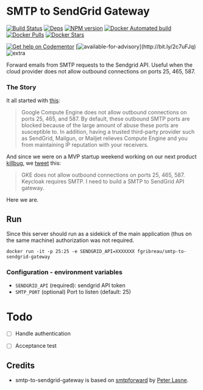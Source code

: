 # SMTP to SendGrid Gateway


[![Build Status](https://img.shields.io/circleci/project/FGRibreau/smtp-to-sendgrid-gateway.svg)](https://circleci.com/gh/FGRibreau/ssmtp-to-sendgrid-gateway/) <!-- [![Coverage Status](https://img.shields.io/coveralls/FGRibreau/smtp-to-sendgrid-gateway/master.svg)](https://coveralls.io/github/FGRibreau/smtp-to-sendgrid-gateway?branch=master) --> [![Deps](	https://img.shields.io/david/FGRibreau/smtp-to-sendgrid-gateway.svg)](https://david-dm.org/FGRibreau/smtp-to-sendgrid-gateway) [![NPM version](https://img.shields.io/npm/v/smtp-to-sendgrid-gateway.svg)](http://badge.fury.io/js/smtp-to-sendgrid-gateway) <!-- [![Downloads](http://img.shields.io/npm/dm/smtp-to-sendgrid-gateway.svg)](https://www.npmjs.com/package/smtp-to-sendgrid-gateway) --> [![Docker Automated build](https://img.shields.io/docker/automated/fgribreau/smtp-to-sendgrid-gateway.svg)](https://hub.docker.com/r/fgribreau/ssmtp-to-sendgrid-gateway) [![Docker Pulls](https://img.shields.io/docker/pulls/fgribreau/smtp-to-sendgrid-gateway.svg)](https://hub.docker.com/r/fgribreau/smtp-to-sendgrid-gateway) [![Docker Stars](https://img.shields.io/docker/stars/fgribreau/smtp-to-sendgrid-gateway.svg)](https://hub.docker.com/r/fgribreau/smtp-to-sendgrid-gateway)

[![Get help on Codementor](https://cdn.codementor.io/badges/get_help_github.svg)](https://www.codementor.io/francois-guillaume-ribreau?utm_source=github&utm_medium=button&utm_term=francois-guillaume-ribreau&utm_campaign=github) [![available-for-advisory](https://img.shields.io/badge/available%20for%20consulting%20advisory-yes-ff69b4.svg?)](http://bit.ly/2c7uFJq) ![extra](https://img.shields.io/badge/actively%20maintained-yes-ff69b4.svg)

Forward emails from SMTP requests to the Sendgrid API. Useful when the cloud provider does not allow outbound connections on ports 25, 465, 587.

### The Story

It all started with [this](https://cloud.google.com/compute/docs/tutorials/sending-mail/):

> Google Compute Engine does not allow outbound connections on ports 25, 465, and 587. By default, these outbound SMTP ports are blocked because of the large amount of abuse these ports are susceptible to. In addition, having a trusted third-party provider such as SendGrid, Mailgun, or Mailjet relieves Compute Engine and you from maintaining IP reputation with your receivers.

And since we were on a MVP startup weekend working on our next product [killbug](https://killbug.today), we [tweet](https://twitter.com/FGRibreau/status/904094492197834752) this:

> GKE does not allow outbound connections on ports 25, 465, 587. Keycloak requires SMTP. I need to build a SMTP to SendGrid API gateway.

Here we are.


## Run

Since this server should run as a sidekick of the main application (thus on the same machine) authorization was not required.

```shell
docker run -it -p 25:25 -e SENDGRID_API=XXXXXXX fgribreau/smtp-to-sendgrid-gateway
```

### Configuration - environment variables

- `SENDGRID_API` (required): sendgrid API token
- `SMTP_PORT` (optional) Port to listen (default: 25)


# Todo

- [ ] Handle authentication
- [ ] Acceptance test


## Credits

- smtp-to-sendgrid-gateway is based on [smtpforward](https://github.com/plasne/smtpforward) by [Peter Lasne](https://github.com/plasne).
